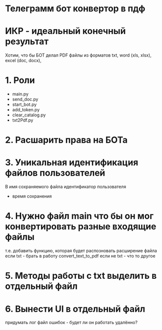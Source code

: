 # Телеграмм бот конвертор в пдф

# ИКР - идеальный конечный результат
Хотим, что бы БОТ делал PDF файлы
из форматов txt, word (xls, xlsx), excel (doc, docx),


# 1. Роли

 * main.py
 * send_doc.py
 * start_bot.py
 * add_token.py
 * clear_catalog.py
 * txt2Pdf.py

# 2. Расшарить права на БОТа

# 3. Уникальная идентификация файлов пользователей
В имя сохраняемого файла идентификатор пользователя 
+ время сохранения

# 4. Нужно файл main что бы он мог конвертировать разные входящие файлы
т.е. добавить функцию, которая будет распозновать расширение файла
если txt - брать в работу convert_text_to_pdf
если не txt - что то другое

# 5. Методы работы с txt выделить в отдельный файл

# 6. Вынести UI в отдельный файл
придумать лог файл ошибок - будет ли он работать удалённо? 




